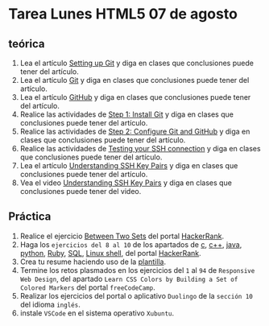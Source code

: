 # Tarea Lunes HTML5 07 de agosto

## teórica

1. Lea el artículo [Setting up Git](https://www.theodinproject.com/lessons/foundations-setting-up-git) y diga en clases que conclusiones puede tener del artículo.
2. Lea el artículo [Git](https://git-scm.com/) y diga en clases que conclusiones puede tener del artículo.
3. Lea el artículo [GitHub](https://en.m.wikipedia.org/wiki/GitHub) y diga en clases que conclusiones puede tener del artículo.
4. Realice las actividades de [Step 1: Install Git](https://www.theodinproject.com/lessons/foundations-setting-up-git#step-1-install-git) y diga en clases que conclusiones puede tener del artículo.
5. Realice las actividades de [Step 2: Configure Git and GitHub](https://www.theodinproject.com/lessons/foundations-setting-up-git#step-2-configure-git-and-github) y diga en clases que conclusiones puede tener del artículo.
6. Realice las actividades de [Testing your SSH connection](https://docs.github.com/en/authentication/connecting-to-github-with-ssh/testing-your-ssh-connection) y diga en clases que conclusiones puede tener del artículo.
7. Lea el artículo [Understanding SSH Key Pairs](https://winscp.net/eng/docs/ssh_keys) y diga en clases que conclusiones puede tener del artículo.
8. Vea el video [Understanding SSH Key Pairs](https://www.youtube.com/watch?v=AQDCe585Lnc) y diga en clases que conclusiones puede tener del video.

## Práctica

1. Realice el ejercicio [Between Two Sets](https://www.hackerrank.com/challenges/between-two-sets/problem?isFullScreen=false) del portal [HackerRank](https://www.hackerrank.com/dashboard).
2. Haga los `ejercicios del 8 al 10` de los apartados de [c](https://www.hackerrank.com/domains/c), [c++](https://www.hackerrank.com/domains/cpp), [java](https://www.hackerrank.com/domains/java), [python](https://www.hackerrank.com/domains/python), [Ruby](https://www.hackerrank.com/domains/ruby), [SQL](https://www.hackerrank.com/domains/sql), [Linux shell](https://www.hackerrank.com/domains/shell), del portal [HackerRank](https://www.hackerrank.com/dashboard).
3. Crea tu resume haciendo uso de la [plantilla](https://docs.google.com/document/d/1jfUa4HGBDjt2peJPQ0Wg1YhdGkCoSysS6QMT4u8bCic/edit?usp=sharing).
4. Termine los retos plasmados en los ejercicios del `1` al `94` de `Responsive Web Design`, del apartado `Learn CSS Colors by Building a Set of Colored Markers` del portal `freeCodeCamp`.
5. Realizar los ejercicios del portal o aplicativo `Duolingo` de la `sección 10` del idioma `inglés`.
6. instale `VSCode` en el sistema operativo `Xubuntu`.